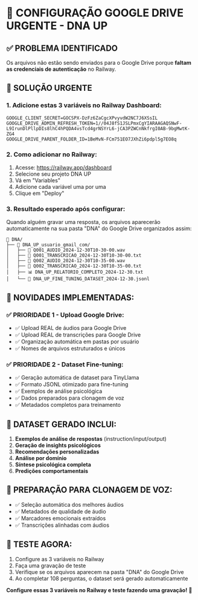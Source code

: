 # 🚨 CONFIGURAÇÃO GOOGLE DRIVE URGENTE - DNA UP

## ✅ PROBLEMA IDENTIFICADO
Os arquivos não estão sendo enviados para o Google Drive porque **faltam as credenciais de autenticação** no Railway.

## 🔧 SOLUÇÃO URGENTE

### 1. **Adicione estas 3 variáveis no Railway Dashboard:**

```env
GOOGLE_CLIENT_SECRET=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
GOOGLE_DRIVE_ADMIN_REFRESH_TOKEN=1//04J8fS1JSLPmxCgYIARAAGAQSNwF-L9IrunDlPllpDIs8lhC4hPQDA4vsTcd4grNSYrL6-jCA3PZWCnNkfrgI0AB-9bgMwtK-ZG4
GOOGLE_DRIVE_PARENT_FOLDER_ID=1BeMvN-FCm751EO7JXhZi6pdpl5g7EO8q
```

### 2. **Como adicionar no Railway:**
1. Acesse: https://railway.app/dashboard
2. Selecione seu projeto DNA UP
3. Vá em "Variables"
4. Adicione cada variável uma por uma
5. Clique em "Deploy"

### 3. **Resultado esperado após configurar:**

Quando alguém gravar uma resposta, os arquivos aparecerão automaticamente na sua pasta "DNA" do Google Drive organizados assim:

```
📁 DNA/
├── 📁 DNA_UP_usuario_gmail_com/
│   ├── 🎵 Q001_AUDIO_2024-12-30T10-30-00.wav
│   ├── 📝 Q001_TRANSCRICAO_2024-12-30T10-30-00.txt
│   ├── 🎵 Q002_AUDIO_2024-12-30T10-35-00.wav
│   ├── 📝 Q002_TRANSCRICAO_2024-12-30T10-35-00.txt
│   ├── 📊 DNA_UP_RELATORIO_COMPLETO_2024-12-30.txt
│   └── 🤖 DNA_UP_FINE_TUNING_DATASET_2024-12-30.jsonl
```

## 🎯 NOVIDADES IMPLEMENTADAS:

### ✅ **PRIORIDADE 1 - Upload Google Drive:**
- ✅ Upload REAL de áudios para Google Drive
- ✅ Upload REAL de transcrições para Google Drive
- ✅ Organização automática em pastas por usuário
- ✅ Nomes de arquivos estruturados e únicos

### ✅ **PRIORIDADE 2 - Dataset Fine-tuning:**
- ✅ Geração automática de dataset para TinyLlama
- ✅ Formato JSONL otimizado para fine-tuning
- ✅ Exemplos de análise psicológica
- ✅ Dados preparados para clonagem de voz
- ✅ Metadados completos para treinamento

## 🤖 **DATASET GERADO INCLUI:**
1. **Exemplos de análise de respostas** (instruction/input/output)
2. **Geração de insights psicológicos**
3. **Recomendações personalizadas**
4. **Análise por domínio**
5. **Síntese psicológica completa**
6. **Predições comportamentais**

## 🎤 **PREPARAÇÃO PARA CLONAGEM DE VOZ:**
- ✅ Seleção automática dos melhores áudios
- ✅ Metadados de qualidade de áudio
- ✅ Marcadores emocionais extraídos
- ✅ Transcrições alinhadas com áudios

## 🚀 **TESTE AGORA:**
1. Configure as 3 variáveis no Railway
2. Faça uma gravação de teste
3. Verifique se os arquivos aparecem na pasta "DNA" do Google Drive
4. Ao completar 108 perguntas, o dataset será gerado automaticamente

**Configure essas 3 variáveis no Railway e teste fazendo uma gravação!** 🚀